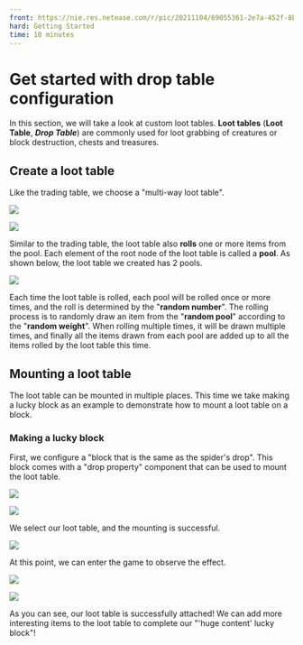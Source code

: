 ```yaml
--- 
front: https://nie.res.netease.com/r/pic/20211104/69055361-2e7a-452f-8b1a-f23e1262a03a.jpg 
hard: Getting Started 
time: 10 minutes 
--- 
```


# Get started with drop table configuration 

In this section, we will take a look at custom loot tables. **Loot tables** (**Loot Table**, ***Drop Table***) are commonly used for loot grabbing of creatures or block destruction, chests and treasures. 

## Create a loot table 

Like the trading table, we choose a "multi-way loot table". 

![](./images/6.6_loot.png) 

![](./images/6.6_loot_property.png) 

Similar to the trading table, the loot table also **rolls** one or more items from the pool. Each element of the root node of the loot table is called a **pool**. As shown below, the loot table we created has 2 pools. 

![](./images/6.6_pools_expand_2.png) 

Each time the loot table is rolled, each pool will be rolled once or more times, and the roll is determined by the "**random number**". The rolling process is to randomly draw an item from the "**random pool**" according to the "**random weight**". When rolling multiple times, it will be drawn multiple times, and finally all the items drawn from each pool are added up to all the items rolled by the loot table this time. 

## Mounting a loot table 

The loot table can be mounted in multiple places. This time we take making a lucky block as an example to demonstrate how to mount a loot table on a block. 

### Making a lucky block 

First, we configure a "block that is the same as the spider's drop". This block comes with a "drop property" component that can be used to mount the loot table. 

![](./images/6.6_lucky_block.png) 

![](./images/6.6_drop_property.png) 

We select our loot table, and the mounting is successful. 

![](./images/6.6_loot_table_select.png) 

At this point, we can enter the game to observe the effect. 

![](./images/6.6_lucky_destroying.png) 

![](./images/6.6_lucky_destroyed.png) 

As you can see, our loot table is successfully attached! We can add more interesting items to the loot table to complete our "'huge content' lucky block"!